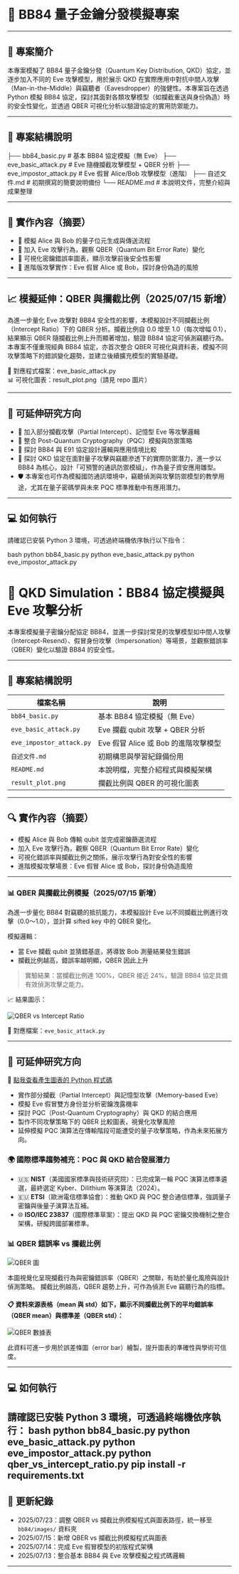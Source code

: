 # 🧪 BB84 量子金鑰分發模擬專案

---

## 📘 專案簡介
本專案模擬了 BB84 量子金鑰分發（Quantum Key Distribution, QKD）協定，並逐步加入不同的 Eve 攻擊模型，用於展示 QKD 在實際應用中對抗中間人攻擊（Man-in-the-Middle）與竊聽者（Eavesdropper）的強健性。本專案旨在透過 Python 模擬 BB84 協定，探討其面對各類攻擊模型（如攔截重送與身份偽造）時的安全性變化，並透過 QBER 可視化分析以驗證協定的實用防禦能力。

---

## 📁 專案結構說明

├── bb84_basic.py # 基本 BB84 協定模擬（無 Eve）
├── eve_basic_attack.py # Eve 隨機攔截攻擊模型 + QBER 分析
├── eve_impostor_attack.py # Eve 假冒 Alice/Bob 攻擊模型（進階）
├── 自述文件.md # 初期撰寫的簡要說明備份
└── README.md # 本說明文件，完整介紹與成果整理

---

## 🧠 實作內容（摘要）

- 🔹 模擬 Alice 與 Bob 的量子位元生成與傳送流程  
- 🔹 加入 Eve 攻擊行為，觀察 QBER（Quantum Bit Error Rate）變化  
- 🔹 可視化密鑰錯誤率圖表，顯示攻擊前後安全性影響  
- 🔹 進階版攻擊實作：Eve 假冒 Alice 或 Bob，探討身份偽造的風險  

---

## 📈 模擬延伸：QBER 與攔截比例（2025/07/15 新增）

為進一步量化 Eve 攻擊對 BB84 安全性的影響，本模擬設計不同攔截比例（Intercept Ratio）下的 QBER 分析。攔截比例自 0.0 增至 1.0（每次增幅 0.1），結果顯示 QBER 隨攔截比例上升而顯著增加，驗證 BB84 協定可偵測竊聽行為。
本專案不僅重現經典 BB84 協定，亦首次整合 QBER 可視化與資料表，模擬不同攻擊策略下的錯誤變化趨勢，並建立後續擴充模型的實驗基礎。

📎 對應程式檔案：eve_basic_attack.py  
📊 可視化圖表：result_plot.png（請見 repo 圖片）

---

## 🚀 可延伸研究方向

- 🧪 加入部分攔截攻擊（Partial Intercept）、記憶型 Eve 等攻擊邏輯  
- 🔐 整合 Post-Quantum Cryptography（PQC）模擬與防禦策略  
- 🔄 探討 BB84 與 E91 協定設計邏輯與應用情境比較
- 📌 探討 QKD 協定在面對量子攻擊與竊聽滲透下的實際防禦潛力，進一步以 BB84 為核心，設計「可預警的通訊防禦模組」，作為量子資安應用雛型。
- 🛡️ 本專案也可作為模擬國防通訊環境中，竊聽偵測與攻擊防禦模型的教學用途，尤其在量子密碼學與未來 PQC 標準推動中有應用潛力。

---

## 💻 如何執行

請確認已安裝 Python 3 環境，可透過終端機依序執行以下指令：

bash
python bb84_basic.py
python eve_basic_attack.py
python eve_impostor_attack.py


# 🧪 QKD Simulation：BB84 協定模擬與 Eve 攻擊分析

本專案模擬量子密鑰分配協定 BB84，並進一步探討常見的攻擊模型如中間人攻擊（Intercept-Resend）、假冒身份攻擊（Impersonation）等場景，並觀察錯誤率（QBER）變化以驗證 BB84 的安全性。

---

## 📁 專案結構說明

| 檔案名稱 | 說明 |
|----------|------|
| `bb84_basic.py` | 基本 BB84 協定模擬（無 Eve） |
| `eve_basic_attack.py` | Eve 攔截 qubit 攻擊 + QBER 分析 |
| `eve_impostor_attack.py` | Eve 假冒 Alice 或 Bob 的進階攻擊模型 |
| `自述文件.md` | 初期構思與學習紀錄備份用 |
| `README.md` | 本說明檔，完整介紹程式與模擬架構 |
| `result_plot.png` | 攔截比例與 QBER 的可視化圖表 |

---

## 🔍 實作內容（摘要）

- 模擬 Alice 與 Bob 傳輸 qubit 並完成密鑰篩選流程  
- 加入 Eve 攻擊行為，觀察 QBER（Quantum Bit Error Rate）變化  
- 可視化錯誤率與攔截比例之關係，展示攻擊行為對安全性的影響  
- 進階模擬攻擊場景：Eve 假冒 Alice 或 Bob，探討身份偽造風險  

---

### 📊 QBER 與攔截比例模擬（2025/07/15 新增）

為進一步量化 BB84 對竊聽的抵抗能力，本模擬設計 Eve 以不同攔截比例進行攻擊（0.0～1.0），並計算 sifted key 中的 QBER 變化。

模擬邏輯：
- 當 Eve 攔截 qubit 並猜錯基底，將導致 Bob 測量結果發生錯誤
- 攔截比例越高，錯誤率越明顯，QBER 因此上升

> 實驗結果：當攔截比例達 100%，QBER 接近 24%，驗證 BB84 協定具備有效偵測攻擊之能力。

📈 結果圖示：

![QBER vs Intercept Ratio](result_plot.png)

📁 對應檔案：`eve_basic_attack.py`

---

## 🚀 可延伸研究方向

📎 [點我查看產生圖表的 Python 程式碼](qber_vs_intercept_ratio.py)

- 實作部分攔截（Partial Intercept）與記憶型攻擊（Memory-based Eve）
- 模擬 Eve 假冒雙方身份並分析密鑰洩露機率
- 探討 PQC（Post-Quantum Cryptography）與 QKD 的結合應用
- 製作不同攻擊策略下的 QBER 比較圖表，視覺化攻擊風險
- 延伸模擬 PQC 演算法在傳輸階段可能遭受的量子攻擊策略，作為未來拓展方向。

### 🌍 國際標準趨勢補充：PQC 與 QKD 結合發展潛力

- 🇺🇸 **NIST**（美國國家標準與技術研究院）：已完成第一輪 PQC 演算法標準遴選，最終選定 Kyber、Dilithium 等演算法（2024）。
- 🇪🇺 **ETSI**（歐洲電信標準協會）：推動 QKD 與 PQC 整合通信標準，強調量子密鑰與後量子演算法互補。
- 🌐 **ISO/IEC 23837**（國際標準草案）：提出 QKD 與 PQC 密鑰交換機制之整合架構，研擬跨國部署標準。

### 📊 QBER 錯誤率 vs 攔截比例

![QBER 圖](images/qber_vs_intercept_ratio.png.png)

本圖視覺化呈現攔截行為與密鑰錯誤率（QBER）之關聯，有助於量化風險與設計偵測策略。
攔截比例越高，QBER 趨勢上升，可作為偵測 Eve 竊聽行為的指標。

#### 📋 資料來源表格（mean 與 std）如下，顯示不同攔截比例下的平均錯誤率（QBER mean）與標準差（QBER std）：

![QBER 數據表](images/qber_mean_std_table.png)

此資料可進一步用於誤差條圖（error bar）繪製，提升圖表的準確性與學術可信度。

---

## 💻 如何執行

請確認已安裝 Python 3 環境，可透過終端機依序執行：
bash
python bb84_basic.py
python eve_basic_attack.py
python eve_impostor_attack.py
python qber_vs_intercept_ratio.py
pip install -r requirements.txt
---

## 📅 更新紀錄

- 2025/07/23：調整 QBER vs 攔截比例模擬程式與圖表路徑，統一移至 `bb84/images/` 資料夾
- 2025/07/15：新增 QBER vs 攔截比例模擬程式與圖表
- 2025/07/14：完成 Eve 假冒模型的初版程式架構
- 2025/07/13：整合基本 BB84 與 Eve 攻擊模擬之程式碼邏輯

---
